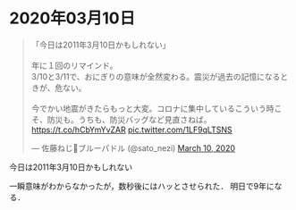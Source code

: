 # 2020年03月10日 

<blockquote class="twitter-tweet"><p lang="ja" dir="ltr">「今日は2011年3月10日かもしれない」<br><br>年に１回のリマインド。<br>3/10と3/11で、おにぎりの意味が全然変わる。震災が過去の記憶になるときが、危ない。<br><br>今でかい地震がきたらもっと大変。コロナに集中しているこういう時こそ、防災も。うちも、防災バッグなど見直さねば。<a href="https://t.co/hCbYmYvZAR">https://t.co/hCbYmYvZAR</a> <a href="https://t.co/1LF9qLTSNS">pic.twitter.com/1LF9qLTSNS</a></p>&mdash; 佐藤ねじ🌲ブルーパドル (@sato_nezi) <a href="https://twitter.com/sato_nezi/status/1237211599577976832?ref_src=twsrc%5Etfw">March 10, 2020</a></blockquote> <script async src="https://platform.twitter.com/widgets.js" charset="utf-8"></script>


今日は2011年3月10日かもしれない


一瞬意味がわからなかったが，数秒後にはハッとさせられた．
明日で9年になる．